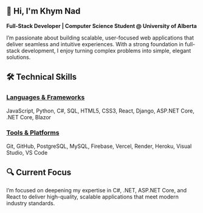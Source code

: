 ## 👋 Hi, I'm Khym Nad

**Full-Stack Developer | Computer Science Student @ University of Alberta**

I’m passionate about building scalable, user-focused web applications that deliver seamless and intuitive experiences. With a strong foundation in full-stack development, I enjoy turning complex problems into simple, elegant solutions.

## 🛠️ Technical Skills

### <u><strong>Languages & Frameworks</strong></u>

JavaScript, Python, C#, SQL, HTML5, CSS3, React, Django, ASP.NET Core, .NET Core, Blazor

### <u><strong>Tools & Platforms</strong></u>

Git, GitHub, PostgreSQL, MySQL, Firebase, Vercel, Render, Heroku, Visual Studio, VS Code

## 🔍 Current Focus

I’m focused on deepening my expertise in C#, .NET, ASP.NET Core, and React to deliver high-quality, scalable applications that meet modern industry standards.
